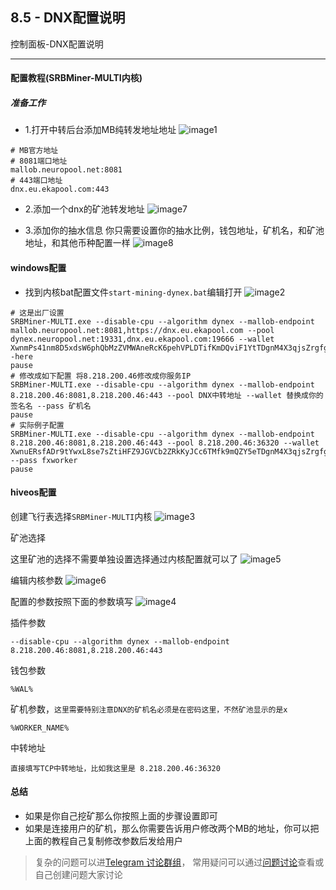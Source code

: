 [Telegram 讨论群组]:https://t.me/FxminerChat
[问题讨论]:https://github.com/FxPool/FXMinerProxy/issues
[windows]:https://github.com/FxPool/FXMinerProxy/releases
[image1]:https://raw.githubusercontent.com/FxPool/FXMinerProxy/main/image/tutorial/ch8-dnx_mb_address.png
[image2]:https://raw.githubusercontent.com/FxPool/FXMinerProxy/main/image/tutorial/ch8-ker-dnx.png
[image3]:https://raw.githubusercontent.com/FxPool/FXMinerProxy/main/image/tutorial/ch8-hiveos-floghtsheet-dnx.png
[image4]:https://raw.githubusercontent.com/FxPool/FXMinerProxy/main/image/tutorial/ch8-hieos-dnx.png
[image5]:https://raw.githubusercontent.com/FxPool/FXMinerProxy/main/image/tutorial/ch8-his-select-pool-dnx.png
[image6]:https://raw.githubusercontent.com/FxPool/FXMinerProxy/main/image/tutorial/ch8-his-cfg-miner-dnx.png
[image7]:https://raw.githubusercontent.com/FxPool/FXMinerProxy/main/image/tutorial/ch8-dnx-portsheet.png
[image8]:https://raw.githubusercontent.com/FxPool/FXMinerProxy/main/image/tutorial/ch8-dnx-fee.png


## 8.5 - DNX配置说明
控制面板-DNX配置说明
___

#### 配置教程(SRBMiner-MULTI内核)
##### 准备工作
- 1.打开中转后台添加MB纯转发地址地址
![image1]
```shell
# MB官方地址
# 8081端口地址
mallob.neuropool.net:8081
# 443端口地址
dnx.eu.ekapool.com:443
```
- 2.添加一个dnx的矿池转发地址
![image7]

- 3.添加你的抽水信息
你只需要设置你的抽水比例，钱包地址，矿机名，和矿池地址，和其他币种配置一样
![image8]


#### windows配置
- 找到内核bat配置文件`start-mining-dynex.bat`编辑打开
![image2]

```shell
# 这是出厂设置
SRBMiner-MULTI.exe --disable-cpu --algorithm dynex --mallob-endpoint mallob.neuropool.net:8081,https://dnx.eu.ekapool.com --pool dynex.neuropool.net:19331,dnx.eu.ekapool.com:19666 --wallet XwnmPs41nm8D5xdsW6phQbMzZVMWAneRcK6pehVPLDTifKmDQviF1YtTDgnM4X3qjsZrgfgojbnGEZRVepMAQYce28be8WM85 -here
pause
# 修改成如下配置 将8.218.200.46修改成你服务IP
SRBMiner-MULTI.exe --disable-cpu --algorithm dynex --mallob-endpoint 8.218.200.46:8081,8.218.200.46:443 --pool DNX中转地址 --wallet 替换成你的签名名 --pass 矿机名
pause
# 实际例子配置
SRBMiner-MULTI.exe --disable-cpu --algorithm dynex --mallob-endpoint 8.218.200.46:8081,8.218.200.46:443 --pool 8.218.200.46:36320 --wallet XwnuERsfADr9tYwxL8se7sZtiHFZ9JGVCb2ZRkKyJCc6TMfk9mQZY5eTDgnM4X3qjsZrgfgojbnGEZRVepMAQYce28bcwC2pS --pass fxworker
pause
```

#### hiveos配置
创建飞行表选择`SRBMiner-MULTI`内核
![image3]

矿池选择

这里矿池的选择不需要单独设置选择通过内核配置就可以了
![image5]

编辑内核参数
![image6]

配置的参数按照下面的参数填写
![image4]

插件参数
```shell
--disable-cpu --algorithm dynex --mallob-endpoint 8.218.200.46:8081,8.218.200.46:443
```
钱包参数
```shell
%WAL%
```
矿机参数，`这里需要特别注意DNX的矿机名必须是在密码这里，不然矿池显示的是x`
```shell
%WORKER_NAME%
```
中转地址
```shell
直接填写TCP中转地址，比如我这里是 8.218.200.46:36320 
```

#### 总结
- 如果是你自己挖矿那么你按照上面的步骤设置即可
- 如果是连接用户的矿机，那么你需要告诉用户修改两个MB的地址，你可以把上面的教程自己复制修改参数后发给用户
> 复杂的问题可以进[Telegram 讨论群组]， 常用疑问可以通过[问题讨论]查看或自己创建问题大家讨论